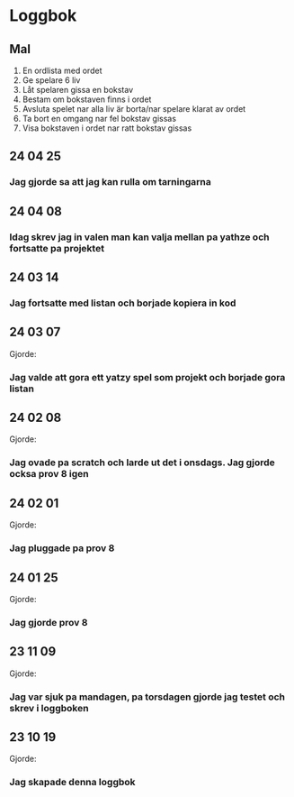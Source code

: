 Loggbok
============

Mal
-----------
1. En ordlista med ordet
2. Ge spelare 6 liv
3. Låt spelaren gissa en bokstav
4. Bestam om bokstaven finns i ordet
5. Avsluta spelet nar alla liv är borta/nar spelare klarat av ordet
6. Ta bort en omgang nar fel bokstav gissas
7. Visa bokstaven i ordet nar ratt bokstav gissas

24 04 25
-------
### Jag gjorde sa att jag kan rulla om tarningarna

24 04 08
-------
### Idag skrev jag in valen man kan valja mellan pa yathze och fortsatte pa projektet 

24 03 14 
--------
### Jag fortsatte med listan och borjade kopiera in kod


24 03 07
--------

Gjorde:
### Jag valde att gora ett yatzy spel som projekt och borjade gora listan


24 02 08
---------

Gjorde:
### Jag ovade pa scratch och larde ut det i onsdags. Jag gjorde ocksa prov 8 igen

24 02 01
---------

Gjorde:
### Jag pluggade pa prov 8

24 01 25
---------

Gjorde:
### Jag gjorde prov 8

23 11 09
---------

Gjorde:
### Jag var sjuk pa mandagen, pa torsdagen gjorde jag testet och skrev i loggboken  

23 10 19
----------

Gjorde:
### Jag skapade denna loggbok


